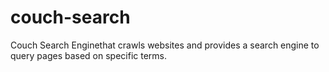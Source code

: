 # couch-search
Couch Search Enginethat crawls websites and provides a search engine to query pages based on specific terms.
